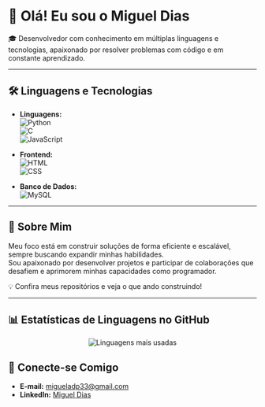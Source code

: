 # 👋 Olá! Eu sou o Miguel Dias  

🎓 Desenvolvedor com conhecimento em múltiplas linguagens e tecnologias, apaixonado por resolver problemas com código e em constante aprendizado.  

---

## 🛠️ **Linguagens e Tecnologias**  

- **Linguagens:**  
  ![Python](https://img.shields.io/badge/-Python-3776AB?style=flat-square&logo=python&logoColor=white)  
  ![C](https://img.shields.io/badge/-C-A8B9CC?style=flat-square&logo=c&logoColor=white)  
  ![JavaScript](https://img.shields.io/badge/-JavaScript-F7DF1E?style=flat-square&logo=javascript&logoColor=black)  

- **Frontend:**  
  ![HTML](https://img.shields.io/badge/-HTML5-E34F26?style=flat-square&logo=html5&logoColor=white)  
  ![CSS](https://img.shields.io/badge/-CSS3-1572B6?style=flat-square&logo=css3&logoColor=white)  

- **Banco de Dados:**  
  ![MySQL](https://img.shields.io/badge/-MySQL-4479A1?style=flat-square&logo=mysql&logoColor=white)  

---

## 📌 **Sobre Mim**  

Meu foco está em construir soluções de forma eficiente e escalável, sempre buscando expandir minhas habilidades.  
Sou apaixonado por desenvolver projetos e participar de colaborações que desafiem e aprimorem minhas capacidades como programador.  

💡 Confira meus repositórios e veja o que ando construindo!

---

## 📊 Estatísticas de Linguagens no GitHub

<div align="center">
  <img src="https://github-readme-stats.vercel.app/api/top-langs/?username=NotDiasz&langs_count=20&layout=compact&theme=radical" alt="Linguagens mais usadas" />
</div>



## 👥 **Conecte-se Comigo**  

- **E-mail:** migueladp33@gmail.com  
- **LinkedIn:** [Miguel Dias](https://www.linkedin.com/in/miguel-dias-77405b326?utm_source=share&utm_campaign=share_via&utm_content=profile&utm_medium=ios_app)  

